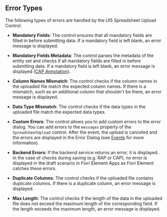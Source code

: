 ## Error Types

The following types of errors are handled by the UI5 Spreadsheet Upload Control:

- **Mandatory Fields**: The control ensures that all mandatory fields are filled in before submitting data. If a mandatory field is left blank, an error message is displayed.

- **Mandatory Fields Metadata**: The control parses the metadata of the entity set and checks if all mandatory fields are filled in before submitting data. If a mandatory field is left blank, an error message is displayed ([CAP Annotation](https://cap.cloud.sap/docs/guides/providing-services#mandatory)).

- **Column Names Mismatch**: The control checks if the column names in the uploaded file match the expected column names. If there is a mismatch, such as an additional column that shouldn't be there, an error message is displayed.

- **Data Type Mismatch**: The control checks if the data types in the uploaded file match the expected data types.

- **Custom Errors**: The control allows you to add custom errors to the error dialog. You can add errors to the `messages` property of the `SpreadsheetUpload` control. After the event, the upload is canceled and the errors are displayed in the Error Dialog (see [Events](./Events.md) for more information).

- **Backend Errors**: If the backend service returns an error, it is displayed. In the case of checks during saving (e.g. RAP or CAP), no error is displayed in the draft scenario in Fiori Element Apps as Fiori Element catches these errors.

- **Duplicate Columns**: The control checks if the uploaded file contains duplicate columns. If there is a duplicate column, an error message is displayed.

- **Max Length**: The control checks if the length of the data in the uploaded file does not exceed the maximum length of the corresponding field. If the length exceeds the maximum length, an error message is displayed.